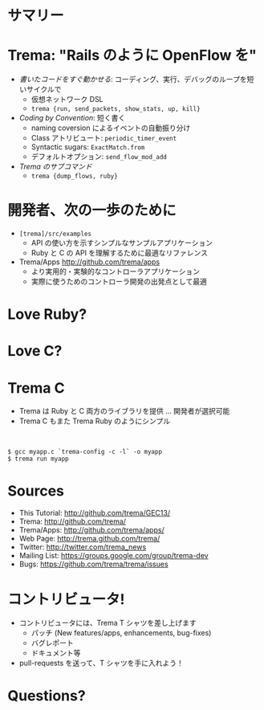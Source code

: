 <!SLIDE>
# サマリー #######################################################################


<!SLIDE small incremental transition=uncover>
# Trema: "Rails のように OpenFlow を" ##################################################

* <i>書いたコードをすぐ動かせる</i>: コーディング、実行、デバッグのループを短いサイクルで
  * 仮想ネットワーク DSL
  * `trema {run, send_packets, show_stats, up, kill}`
* <i>Coding by Convention</i>: 短く書く
  * naming coversion によるイベントの自動振り分け
  * Class アトリビュート: `periodic_timer_event`
  * Syntactic sugars: `ExactMatch.from`
  * デフォルトオプション: `send_flow_mod_add`
* <i>Trema のサブコマンド</i>
  * `trema {dump_flows, ruby}`


<!SLIDE small>
# 開発者、次の一歩のために #####################################################

* `[trema]/src/examples`
  * API の使い方を示すシンプルなサンプルアプリケーション
  * Ruby と C の API を理解するために最適なリファレンス
* Trema/Apps <http://github.com/trema/apps>
  * より実用的・実験的なコントローラアプリケーション
  * 実際に使うためのコントローラ開発の出発点として最適


<!SLIDE>
# Love Ruby? ###################################################################


<!SLIDE>
# Love C? ######################################################################


<!SLIDE small>
# Trema C ######################################################################

* Trema は Ruby と C 両方のライブラリを提供 … 開発者が選択可能
* Trema C もまた Trema Ruby のようにシンプル

<br />

	$ gcc myapp.c `trema-config -c -l` -o myapp
	$ trema run myapp


<!SLIDE small>
# Sources ######################################################################

* This Tutorial: <http://github.com/trema/GEC13/>
* Trema: <http://github.com/trema/>
* Trema/Apps: <http://github.com/trema/apps/>
* Web Page: <http://trema.github.com/trema/>
* Twitter: <http://twitter.com/trema_news>
* Mailing List: <https://groups.google.com/group/trema-dev>
* Bugs: <https://github.com/trema/trema/issues>


<!SLIDE small>
# コントリビュータ! ################################################################

* コントリビュータには、Trema T シャツを差し上げます
  * パッチ (New features/apps, enhancements, bug-fixes)
  * バグレポート
  * ドキュメント等
* pull-requests を送って、T シャツを手に入れよう！


<!SLIDE>
# Questions? ###################################################################



